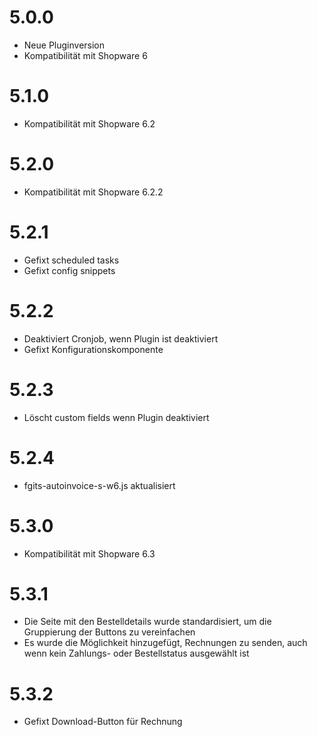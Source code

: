 # 5.0.0
- Neue Pluginversion
- Kompatibilität mit Shopware 6

# 5.1.0
- Kompatibilität mit Shopware 6.2

# 5.2.0
- Kompatibilität mit Shopware 6.2.2

# 5.2.1
- Gefixt scheduled tasks
- Gefixt config snippets

# 5.2.2
- Deaktiviert Cronjob, wenn Plugin ist deaktiviert
- Gefixt Konfigurationskomponente

# 5.2.3
- Löscht custom fields wenn Plugin deaktiviert

# 5.2.4
- fgits-autoinvoice-s-w6.js aktualisiert

# 5.3.0
- Kompatibilität mit Shopware 6.3

# 5.3.1
- Die Seite mit den Bestelldetails wurde standardisiert, um die Gruppierung der Buttons zu vereinfachen
- Es wurde die Möglichkeit hinzugefügt, Rechnungen zu senden, auch wenn kein Zahlungs- oder Bestellstatus ausgewählt ist

# 5.3.2
- Gefixt Download-Button für Rechnung
